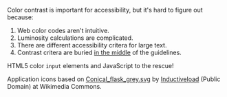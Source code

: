 Color contrast is important for accessibility, but it's hard to figure out because:

1. Web color codes aren't intuitive.
2. Luminosity calculations are complicated.
3. There are different accessibility critera for large text.
4. Contrast critera are buried [in the middle](https://www.w3.org/TR/WCAG20/#visual-audio-contrast) of the guidelines.

HTML5 color `input` elements and JavaScript to the rescue!

Application icons based on [Conical_flask_grey.svg](https://commons.wikimedia.org/wiki/File:Conical_flask_grey.svg) by [Inductiveload](https://commons.wikimedia.org/wiki/User:Inductiveload) (Public Domain) at Wikimedia Commons.